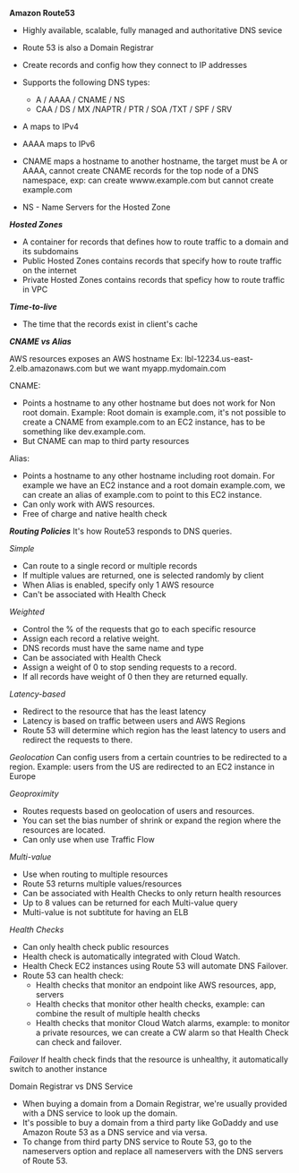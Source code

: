 **Amazon Route53**

- Highly available, scalable, fully managed and authoritative DNS sevice
- Route 53 is also a Domain Registrar
- Create records and config how they connect to IP addresses
- Supports the following DNS types:
  - A / AAAA / CNAME / NS
  - CAA / DS / MX /NAPTR / PTR / SOA /TXT / SPF / SRV

- A maps to IPv4
- AAAA maps to IPv6
- CNAME maps a hostname to another hostname, the target must be A or AAAA, cannot create CNAME records for the top node of a DNS namespace, exp: can create wwww.example.com but cannot create example.com
- NS - Name Servers for the Hosted Zone

***Hosted Zones***
- A container for records that defines how to route traffic to a domain and its subdomains
- Public Hosted Zones contains records that specify how to route traffic on the internet
- Private Hosted Zones contains records that speficy how to route traffic in VPC

***Time-to-live***
- The time that the records exist in client's cache

***CNAME vs Alias***

AWS resources exposes an AWS hostname
Ex: lbl-12234.us-east-2.elb.amazonaws.com but we want myapp.mydomain.com

CNAME:
- Points a hostname to any other hostname but does not work for Non root domain. Example: Root domain is example.com, it's not possible to create a CNAME from example.com to an EC2 instance, has to be something like dev.example.com.
- But CNAME can map to third party resources

Alias:
- Points a hostname to any other hostname including root domain. For example we have an EC2 instance and a root domain example.com, we can create an alias of example.com to point to this EC2 instance.
- Can only work with AWS resources.
- Free of charge and native health check

***Routing Policies***
It's how Route53 responds to DNS queries.

*Simple*
- Can route to a single record or multiple records
- If multiple values are returned, one is selected randomly by client
- When Alias is enabled, specify only 1 AWS resource
- Can't be associated with Health Check

*Weighted*
- Control the % of the requests that go to each specific resource
- Assign each record a relative weight.
- DNS records must have the same name and type
- Can be associated with Health Check
- Assign a weight of 0 to stop sending requests to a record.
- If all records have weight of 0 then they are returned equally.

*Latency-based*
- Redirect to the resource that has the least latency 
- Latency is based on traffic between users and AWS Regions
- Route 53 will determine which region has the least latency to users and redirect the requests to there.

*Geolocation*
Can config users from a certain countries to be redirected to a region. Example: users from the US are redirected to an EC2 instance in Europe

*Geoproximity*
- Routes requests based on geolocation of users and resources.
- You can set the bias number of shrink or expand the region where the resources are located.
- Can only use when use Traffic Flow

*Multi-value*
- Use when routing to multiple resources
- Route 53 returns multiple values/resources
- Can be associated with Health Checks to only return health resources
- Up to 8 values can be returned for each Multi-value query
- Multi-value is not subtitute for having an ELB

*Health Checks*
- Can only health check public resources
- Health check is automatically integrated with Cloud Watch.
- Health Check EC2 instances using Route 53 will automate DNS Failover.
- Route 53 can health check:
  - Health checks that monitor an endpoint like AWS resources, app, servers
  - Health checks that monitor other health checks, example: can combine the result of multiple health checks
  - Health checks that monitor Cloud Watch alarms, example: to monitor a private resources, we can create a CW alarm so that Health Check can check and failover.

*Failover*
If health check finds that the resource is unhealthy, it automatically switch to another instance

Domain Registrar vs DNS Service
- When buying a domain from a Domain Registrar, we're usually provided with a DNS service to look up the domain.
- It's possible to buy a domain from a third party like GoDaddy and use Amazon Route 53 as a DNS service and via versa.
- To change from third party DNS service to Route 53, go to the nameservers option and replace all nameservers with the DNS servers of Route 53.




